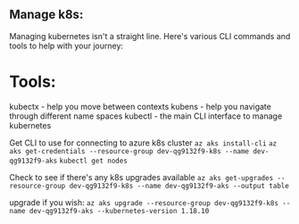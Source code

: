 ## Manage k8s:

Managing kubernetes isn't a straight line. Here's various CLI commands and tools to help with your journey:

# Tools:
kubectx - help you move between contexts
kubens - help you navigate through different name spaces
kubectl - the main CLI interface to manage kubernetes


Get CLI to use for connecting to azure k8s cluster
`az aks install-cli`
`az aks get-credentials --resource-group dev-qg9132f9-k8s --name dev-qg9132f9-aks`
`kubectl get nodes`

Check to see if there's any k8s upgrades available
`az aks get-upgrades --resource-group dev-qg9132f9-k8s --name dev-qg9132f9-aks --output table `

upgrade if you wish:
`az aks upgrade --resource-group dev-qg9132f9-k8s --name dev-qg9132f9-aks --kubernetes-version 1.18.10`
